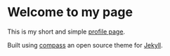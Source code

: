 # Welcome to my page

This is my short and simple [profile page](http://jfgomez.co).

Built using [compass](https://github.com/excentris/compass) an open source theme for [Jekyll](http://jekyllrb.com).

